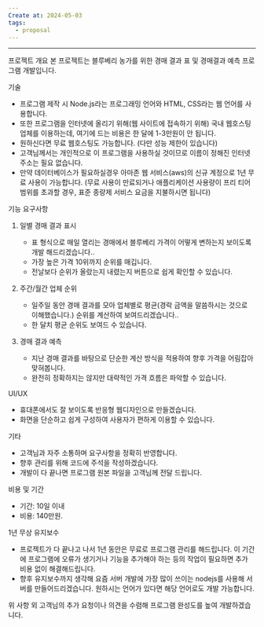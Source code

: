 ```yaml
---
Create at: 2024-05-03
tags:
  - proposal
---
```

---

프로젝트 개요
본 프로젝트는 블루베리 농가를 위한 경매 결과 표 및  경매결과 예측 프로그램 개발입니다. 

기술
- 프로그램 제작 시 Node.js라는 프로그래밍 언어와 HTML, CSS라는 웹 언어를 사용합니다. 
- 또한 프로그램을 인터넷에 올리기 위해(웹 사이트에 접속하기 위해) 국내 웹호스팅 업체를 이용하는데, 여기에 드는 비용은 한 달에 1-3만원이 안 됩니다. 
- 원하신다면 무료 웹호스팅도 가능합니다. (다만 성능 제한이 있습니다) 
- 고객님께서는 개인적으로 이 프로그램을 사용하실 것이므로 이름이 정해진 인터넷 주소는 
  필요 없습니다.
-  만약 데이터베이스가 필요하실경우 아마존 웹 서비스(aws)의 신규 계정으로 1년 무료 사용이 가능합니다. (무료 사용이 만료되거나 애플리케이션 사용량이 프리 티어 범위를 초과할 경우, 표준 종량제 서비스 요금을 지불하시면 됩니다)

기능 요구사항  
1. 일별 경매 결과 표시
   - 표 형식으로 매일 열리는 경매에서 블루베리 가격이 어떻게 변하는지 보이도록 개발 해드리겠습니다..
   - 가장 높은 가격 10위까지 순위를 매깁니다. 
   - 전날보다 순위가 올랐는지 내렸는지 버튼으로 쉽게 확인할 수 있습니다.

2. 주간/월간 업체 순위
   - 일주일 동안 경매 결과를 모아 업체별로 평균(경락 금액을 말씀하시는 것으로 이해했습니다.) 순위를 계산하여 보여드리겠습니다..
   - 한 달치 평균 순위도 보여드 수 있습니다.

3. 경매 결과 예측
   - 지난 경매 결과를 바탕으로 단순한 계산 방식을 적용하여 향후 가격을 어림잡아 맞혀봅니다. 
   - 완전히 정확하지는 않지만 대략적인 가격 흐름은 파악할 수 있습니다.

UI/UX
- 휴대폰에서도 잘 보이도록 반응형 웹디자인으로 만들겠습니다.
- 화면을 단순하고 쉽게 구성하여 사용자가 편하게 이용할 수 있습니다.

기타
- 고객님과 자주 소통하며 요구사항을 정확히 반영합니다.
- 향후 관리를 위해 코드에 주석을 작성하겠습니다.
- 개발이 다 끝나면 프로그램 원본 파일을 고객님께 전달 드립니다.  

비용 및 기간
- 기간: 10일 이내
- 비용: 140만원.

1년 무상 유지보수
- 프로젝트가 다 끝나고 나서 1년 동안은 무료로 프로그램 관리를 해드립니다. 이 기간에 프로그램에 오류가 생기거나 기능을 추가해야 하는 등의 작업이 필요하면 추가 비용 없이 해결해드립니다. 
- 향후 유지보수까지 생각해 요즘 서버 개발에 가장 많이 쓰이는 nodejs를 사용해 서버를 만들어드리겠습니다. 원하시는 언어가 있다면 해당 언어로도 개발 가능합니다.

위 사항 외 고객님의 추가 요청이나 의견을 수렴해 프로그램 완성도를 높여 개발하겠습니다.